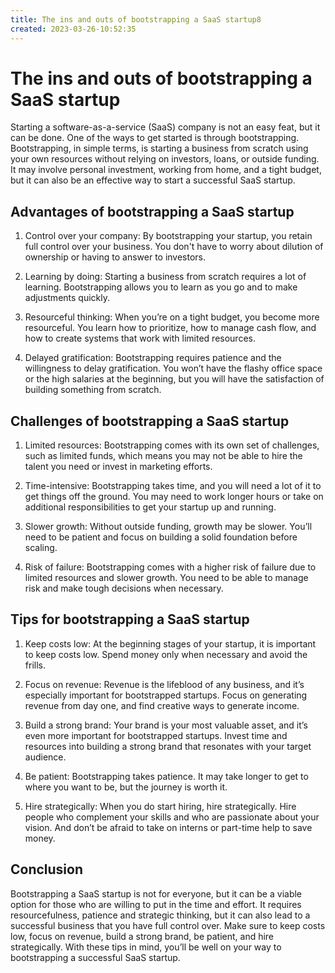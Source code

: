 ```yaml
---
title: The ins and outs of bootstrapping a SaaS startup8
created: 2023-03-26-10:52:35
---
```


# The ins and outs of bootstrapping a SaaS startup

Starting a software-as-a-service (SaaS) company is not an easy feat, but it can be done. One of the ways to get started is through bootstrapping. Bootstrapping, in simple terms, is starting a business from scratch using your own resources without relying on investors, loans, or outside funding. It may involve personal investment, working from home, and a tight budget, but it can also be an effective way to start a successful SaaS startup.

## Advantages of bootstrapping a SaaS startup

1. Control over your company: By bootstrapping your startup, you retain full control over your business. You don't have to worry about dilution of ownership or having to answer to investors.

2. Learning by doing: Starting a business from scratch requires a lot of learning. Bootstrapping allows you to learn as you go and to make adjustments quickly.

3. Resourceful thinking: When you’re on a tight budget, you become more resourceful. You learn how to prioritize, how to manage cash flow, and how to create systems that work with limited resources.

4. Delayed gratification: Bootstrapping requires patience and the willingness to delay gratification. You won’t have the flashy office space or the high salaries at the beginning, but you will have the satisfaction of building something from scratch.

## Challenges of bootstrapping a SaaS startup

1. Limited resources: Bootstrapping comes with its own set of challenges, such as limited funds, which means you may not be able to hire the talent you need or invest in marketing efforts.

2. Time-intensive: Bootstrapping takes time, and you will need a lot of it to get things off the ground. You may need to work longer hours or take on additional responsibilities to get your startup up and running.

3. Slower growth: Without outside funding, growth may be slower. You’ll need to be patient and focus on building a solid foundation before scaling.

4. Risk of failure: Bootstrapping comes with a higher risk of failure due to limited resources and slower growth. You need to be able to manage risk and make tough decisions when necessary.

## Tips for bootstrapping a SaaS startup

1. Keep costs low: At the beginning stages of your startup, it is important to keep costs low. Spend money only when necessary and avoid the frills.

2. Focus on revenue: Revenue is the lifeblood of any business, and it’s especially important for bootstrapped startups. Focus on generating revenue from day one, and find creative ways to generate income.

3. Build a strong brand: Your brand is your most valuable asset, and it’s even more important for bootstrapped startups. Invest time and resources into building a strong brand that resonates with your target audience.

4. Be patient: Bootstrapping takes patience. It may take longer to get to where you want to be, but the journey is worth it.

5. Hire strategically: When you do start hiring, hire strategically. Hire people who complement your skills and who are passionate about your vision. And don’t be afraid to take on interns or part-time help to save money.

## Conclusion

Bootstrapping a SaaS startup is not for everyone, but it can be a viable option for those who are willing to put in the time and effort. It requires resourcefulness, patience and strategic thinking, but it can also lead to a successful business that you have full control over. Make sure to keep costs low, focus on revenue, build a strong brand, be patient, and hire strategically. With these tips in mind, you’ll be well on your way to bootstrapping a successful SaaS startup.
